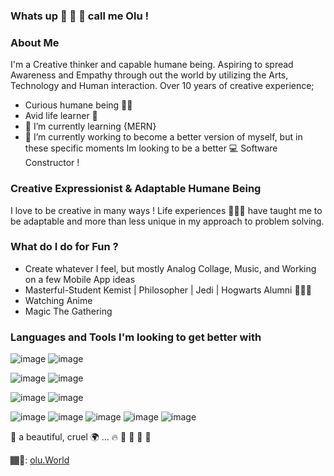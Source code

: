 ### Whats up 👋 🦾 💛  call me Olu !

<!--
**EshuShango/EshuShango** is a ✨ _special_ ✨ repository because its `README.md` (this file) appears on your GitHub profile.

Here are some ideas to get you started:

- 🔭 I’m currently working on ...
- 🌱 I’m currently learning ...
- 👯 I’m looking to collaborate on ...
- 🤔I’m looking for help with ...
- 💬 Ask me about ...
- 📫 How to reach me: ...
- 😄 Pronouns: ...
- ⚡ Fun fact: ...
-->
### About Me

I'm a Creative thinker and capable humane being.
Aspiring to spread Awareness and Empathy through out the world by utilizing the Arts, Technology and Human interaction. 
Over 10 years of creative experience; 

- Curious humane being 🤔🧐
- Avid life learner 🧠
- 🌱 I’m currently learning {MERN} 
- 🔭 I’m currently working to become a better version of myself, but in these specific moments Im looking to be a better 💻 Software Constructor !

### Creative Expressionist & Adaptable Humane Being  

I love to be creative in many ways ! Life experiences 🧗🏾‍♂️ have taught me to be adaptable and more than less unique in my approach to problem solving.

### What do I do for Fun ?
- Create whatever I feel, but mostly Analog Collage, Music, and Working on a few Mobile App ideas
- Masterful-Student Kemist | Philosopher | Jedi | Hogwarts Alumni 🧙🏾‍♂️
- Watching Anime
- Magic The Gathering 

### Languages and Tools I'm looking to get better with

![image](https://img.shields.io/badge/CodeNewbie-9013FE?style=for-the-badge&logo=CodeNewbie&logoColor=white)
![image](https://img.shields.io/badge/dev.to-0A0A0A?style=for-the-badge&logo=devdotto&logoColor=white)

![image](https://img.shields.io/badge/JavaScript-323330?style=for-the-badge&logo=javascript&logoColor=F7DF1E)
![image](https://img.shields.io/badge/Bootstrap-563D7C?style=for-the-badge&logo=bootstrap&logoColor=white)

![image](https://img.shields.io/badge/Adobe%20XD-470137?style=for-the-badge&logo=Adobe%20XD&logoColor=#FF61F6)
![image](https://img.shields.io/badge/Figma-F24E1E?style=for-the-badge&logo=figma&logoColor=white)


![image](https://img.shields.io/badge/MySQL-005C84?style=for-the-badge&logo=mysql&logoColor=white)
![image](https://img.shields.io/badge/MongoDB-4EA94B?style=for-the-badge&logo=mongodb&logoColor=white)
![image](https://img.shields.io/badge/Express.js-000000?style=for-the-badge&logo=express&logoColor=white)
![image](https://img.shields.io/badge/React-20232A?style=for-the-badge&logo=react&logoColor=61DAFB)
![image](https://img.shields.io/badge/Node.js-339933?style=for-the-badge&logo=nodedotjs&logoColor=white)

  
  
  💛 a beautiful, cruel 🌍
…
🔥 💨 🌊 🌱 🌈 

🏾‍🎨:
[olu.World](http://olu.world/)
